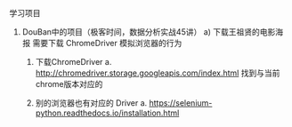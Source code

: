 
学习项目
1. DouBan中的项目（极客时间，数据分析实战45讲）
   a) 下载王祖贤的电影海报
	需要下载 ChromeDriver 模拟浏览器的行为

	1. 下载ChromeDriver
		a. http://chromedriver.storage.googleapis.com/index.html 找到与当前chrome版本对应的

	2. 别的浏览器也有对应的 Driver
		a. https://selenium-python.readthedocs.io/installation.html


